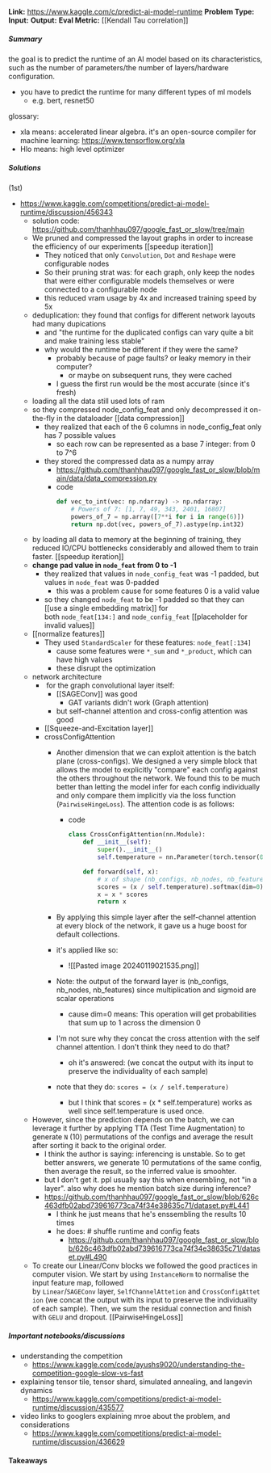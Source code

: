 **Link:** https://www.kaggle.com/c/predict-ai-model-runtime
**Problem Type:** 
**Input:** 
**Output:** 
**Eval Metric:** [[Kendall Tau correlation]]
##### Summary
the goal is to predict the runtime of an AI model based on its characteristics, such as the number of parameters/the number of layers/hardware configuration.
- you have to predict the runtime for many different types of ml models
	- e.g. bert, resnet50

glossary:
- xla means: accelerated linear algebra. it's an open-source compiler for machine learning: https://www.tensorflow.org/xla
- Hlo means: high level optimizer
##### Solutions
(1st)
-  https://www.kaggle.com/competitions/predict-ai-model-runtime/discussion/456343
	- solution code: https://github.com/thanhhau097/google_fast_or_slow/tree/main
	- We pruned and compressed the layout graphs in order to increase the efficiency of our experiments [[speedup iteration]]
		- They noticed that only `Convolution`, `Dot` and `Reshape` were configurable nodes
		- So their pruning strat was: for each graph, only keep the nodes that were either configurable models themselves or were connected to a configurable node
		- this reduced vram usage by 4x and increased training speed by 5x
	- deduplication: they found that configs for different network layouts had many dupications
		- and "the runtime for the duplicated configs can vary quite a bit and make training less stable"
		- why would the runtime be different if they were the same?
			- probably because of page faults? or leaky memory in their computer?
				- or maybe on subsequent runs, they were cached
			- I guess the first run would be the most accurate (since it's fresh)
	- loading all the data still used lots of ram
	- so they compressed node_config_feat and only decompressed it on-the-fly in the dataloader [[data compression]]
		- they realized that each of the 6 columns in node_config_feat only has 7 possible values
			- so each row can be represented as a base 7 integer: from 0 to 7^6
		- they stored the compressed data as a numpy array
			- https://github.com/thanhhau097/google_fast_or_slow/blob/main/data/data_compression.py
			- code
				```python
				def vec_to_int(vec: np.ndarray) -> np.ndarray:
				    # Powers of 7: [1, 7, 49, 343, 2401, 16807]
				    powers_of_7 = np.array([7**i for i in range(6)])
				    return np.dot(vec, powers_of_7).astype(np.int32)
				```
	- by loading all data to memory at the beginning of training, they reduced IO/CPU bottlenecks considerably and allowed them to train faster. [[speedup iteration]]
	- **change pad value in `node_feat` from 0 to -1**
		- they realized that values in `node_config_feat` was -1 padded, but values in `node_feat` was 0-padded
			- this was a problem cause for some features 0 is a valid value
		- so they changed `node_feat` to be -1 padded so that they can [[use a single embedding matrix]] for both `node_feat[134:]` and `node_config_feat` [[placeholder for invalid values]]
	- [[normalize features]]
		- They used `StandardScaler` for these features: `node_feat[:134]`
			- cause some features were `*_sum` and `*_product`, which can have high values
			- these disrupt the optimization
	- network architecture
		-  for the graph convolutional layer itself:
			- [[SAGEConv]] was good
				- GAT variants didn't work (Graph attention)
			- but self-channel attention and cross-config attention was good
		- [[Squeeze-and-Excitation layer]]
		- crossConfigAttention
			- Another dimension that we can exploit attention is the batch plane (cross-configs). We designed a very simple block that allows the model to explicitly "compare" each config against the others throughout the network. We found this to be much better than letting the model infer for each config individually and only compare them implicitly via the loss function (`PairwiseHingeLoss`). The attention code is as follows:
				- code
					```python
					class CrossConfigAttention(nn.Module):
					    def __init__(self):
					        super().__init__()
					        self.temperature = nn.Parameter(torch.tensor(0.5))
					
					    def forward(self, x):
					        # x of shape (nb_configs, nb_nodes, nb_features)
					        scores = (x / self.temperature).softmax(dim=0)
					        x = x * scores
					        return x
					```

			- By applying this simple layer after the self-channel attention at every block of the network, it gave us a huge boost for default collections.
			- it's applied like so:
				- ![[Pasted image 20240119021535.png]]
			- Note: the output of the forward layer is (nb_configs, nb_nodes, nb_features) since multiplication and sigmoid are scalar operations
				- cause dim=0 means: This operation will get probabilities that sum up to 1 across the dimension 0
			- I'm not sure why they concat the cross attention with the self channel attention. I don't think they need to do that?
				- oh it's answered: (we concat the output with its input to preserve the individuality of each sample)
			- note that they do: `scores = (x / self.temperature)`
				- but I think that scores = (x * self.temperature) works as well since self.temperature is used once.
	- However, since the prediction depends on the batch, we can leverage it further by applying TTA (Test Time Augmentation) to generate `N` (10) permutations of the configs and average the result after sorting it back to the original order.
		- I think the author is saying: inferencing is unstable. So to get better answers, we generate 10 permutations of the same config, then average the result, so the inferred value is smoohter.
		- but I don't get it. ppl usually say this when ensembling, not "in a layer". also why does he mention batch size during inference?
		- https://github.com/thanhhau097/google_fast_or_slow/blob/626c463dfb02abd739616773ca74f34e38635c71/dataset.py#L441
			- I think he just means that he's enssembling the results 10 times
			- he does: # shuffle runtime and config feats
				- https://github.com/thanhhau097/google_fast_or_slow/blob/626c463dfb02abd739616773ca74f34e38635c71/dataset.py#L490
	- To create our Linear/Conv blocks we followed the good practices in computer vision. We start by using `InstanceNorm` to normalise the input feature map, followed by `Linear`/`SAGEConv` layer, `SelfChannelAttetion` and `CrossConfigAttetion` (we concat the output with its input to preserve the individuality of each sample). Then, we sum the residual connection and finish with `GELU` and dropout.
	[[PairwiseHingeLoss]]
	

##### Important notebooks/discussions
- understanding the competition
	- https://www.kaggle.com/code/ayushs9020/understanding-the-competition-google-slow-vs-fast
- explaining tensor tile, tensor shard, simulated annealing, and langevin dynamics
	- https://www.kaggle.com/competitions/predict-ai-model-runtime/discussion/435577
- video links to googlers explaining mroe about the problem, and considerations
	- https://www.kaggle.com/competitions/predict-ai-model-runtime/discussion/436629

#### Takeaways